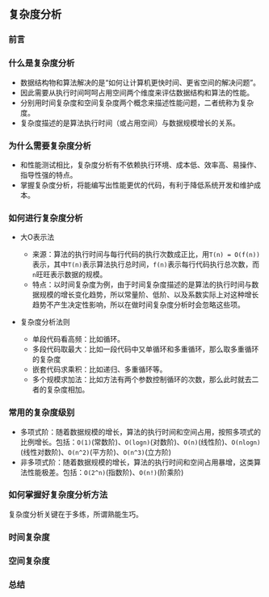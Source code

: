 ## 复杂度分析

### 前言

### 什么是复杂度分析

- 数据结构物和算法解决的是“如何让计算机更快时间、更省空间的解决问题”。
- 因此需要从执行时间呵呵占用空间两个维度来评估数据结构和算法的性能。
- 分别用时间复杂度和空间复杂度两个概念来描述性能问题，二者统称为复杂度。
- 复杂度描述的是算法执行时间（或占用空间）与数据规模增长的关系。

### 为什么需要复杂度分析

- 和性能测试相比，复杂度分析有不依赖执行环境、成本低、效率高、易操作、指导性强的特点。
- 掌握复杂度分析，将能编写出性能更优的代码，有利于降低系统开发和维护成本。

### 如何进行复杂度分析

- 大O表示法
  - 来源：算法的执行时间与每行代码的执行次数成正比，用`T(n) = O(f(n))`表示，其中`T(n)`表示算法执行总时间，`f(n)`表示每行代码执行总次数，而`n`旺旺表示数据的规模。
  - 特点：以时间复杂度为例，由于时间复杂度描述的是算法的执行时间与数据规模的增长变化趋势，所以常量阶、低阶、以及系数实际上对这种增长趋势不产生决定性影响，所以在做时间复杂度分析时会忽略这些项。

- 复杂度分析法则
  - 单段代码看高频：比如循环。
  - 多段代码取最大：比如一段代码中又单循环和多重循环，那么取多重循环的复杂度
  - 嵌套代码求乘积：比如递归、多重循环等。
  - 多个规模求加法：比如方法有两个参数控制循环的次数，那么此时就去二者的复杂度相加。

### 常用的复杂度级别

- 多项式阶：随着数据规模的增长，算法的执行时间和空间占用，按照多项式的比例增长。包括：`O(1)`(常数阶)、`O(logn)`(对数阶)、`O(n)`(线性阶)、`O(nlogn)`(线性对数阶)、`O(n^2)`(平方阶)、`O(n^3)`(立方阶)
- 非多项式阶：随着数据规模的增长，算法的执行时间和空间占用暴增，这类算法性能极差。包括：`O(2^n)`(指数阶)、`O(n!)`(阶乘阶)

### 如何掌握好复杂度分析方法

复杂度分析关键在于多练，所谓熟能生巧。

### 时间复杂度

### 空间复杂度

### 总结